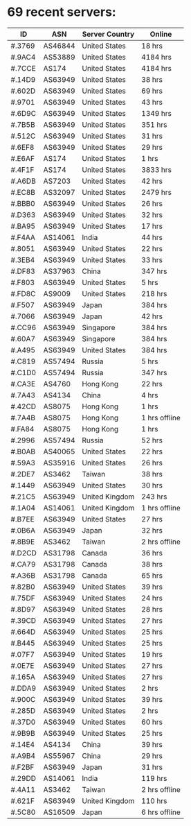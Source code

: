 # 69 recent servers:

| ID | ASN | Server Country | Online |
| ------ | ------ | ------ | ------ |
| #.3769 | AS46844 | United States | 18 hrs |
| #.9AC4 | AS53889 | United States | 4184 hrs |
| #.7CCE | AS174 | United States | 4184 hrs |
| #.14D9 | AS63949 | United States | 38 hrs |
| #.602D | AS63949 | United States | 69 hrs |
| #.9701 | AS63949 | United States | 43 hrs |
| #.6D9C | AS63949 | United States | 1349 hrs |
| #.7B5B | AS63949 | United States | 351 hrs |
| #.512C | AS63949 | United States | 31 hrs |
| #.6EF8 | AS63949 | United States | 29 hrs |
| #.E6AF | AS174 | United States | 1 hrs |
| #.4F1F | AS174 | United States | 3833 hrs |
| #.A6DB | AS7203 | United States | 42 hrs |
| #.EC8B | AS32097 | United States | 2479 hrs |
| #.BBB0 | AS63949 | United States | 26 hrs |
| #.D363 | AS63949 | United States | 32 hrs |
| #.BA95 | AS63949 | United States | 17 hrs |
| #.F4AA | AS14061 | India | 44 hrs |
| #.8051 | AS63949 | United States | 22 hrs |
| #.3EB4 | AS63949 | United States | 33 hrs |
| #.DF83 | AS37963 | China | 347 hrs |
| #.F803 | AS63949 | United States | 5 hrs |
| #.FD8C | AS9009 | United States | 218 hrs |
| #.F507 | AS63949 | Japan | 384 hrs |
| #.7066 | AS63949 | Japan | 42 hrs |
| #.CC96 | AS63949 | Singapore | 384 hrs |
| #.60A7 | AS63949 | Singapore | 384 hrs |
| #.A495 | AS63949 | United States | 384 hrs |
| #.C819 | AS57494 | Russia | 5 hrs |
| #.C1D0 | AS57494 | Russia | 347 hrs |
| #.CA3E | AS4760 | Hong Kong | 22 hrs |
| #.7A43 | AS4134 | China | 4 hrs |
| #.42CD | AS8075 | Hong Kong | 1 hrs |
| #.7A4B | AS8075 | Hong Kong | 1 hrs offline |
| #.FA84 | AS8075 | Hong Kong | 1 hrs |
| #.2996 | AS57494 | Russia | 52 hrs |
| #.B0AB | AS40065 | United States | 22 hrs |
| #.59A3 | AS35916 | United States | 26 hrs |
| #.2DE7 | AS3462 | Taiwan | 38 hrs |
| #.1449 | AS63949 | United States | 30 hrs |
| #.21C5 | AS63949 | United Kingdom | 243 hrs |
| #.1A04 | AS14061 | United Kingdom | 1 hrs offline |
| #.B7EE | AS63949 | United States | 27 hrs |
| #.0B6A | AS63949 | Japan | 32 hrs |
| #.8B9E | AS3462 | Taiwan | 2 hrs offline |
| #.D2CD | AS31798 | Canada | 36 hrs |
| #.CA79 | AS31798 | Canada | 38 hrs |
| #.A36B | AS31798 | Canada | 65 hrs |
| #.82B0 | AS63949 | United States | 39 hrs |
| #.75DF | AS63949 | United States | 24 hrs |
| #.8D97 | AS63949 | United States | 28 hrs |
| #.39CD | AS63949 | United States | 27 hrs |
| #.664D | AS63949 | United States | 25 hrs |
| #.B445 | AS63949 | United States | 25 hrs |
| #.07F7 | AS63949 | United States | 19 hrs |
| #.0E7E | AS63949 | United States | 27 hrs |
| #.165A | AS63949 | United States | 27 hrs |
| #.DDA9 | AS63949 | United States | 2 hrs |
| #.900C | AS63949 | United States | 39 hrs |
| #.285D | AS63949 | United States | 2 hrs |
| #.37D0 | AS63949 | United States | 60 hrs |
| #.9B9B | AS63949 | United States | 25 hrs |
| #.14E4 | AS4134 | China | 39 hrs |
| #.A9B4 | AS55967 | China | 29 hrs |
| #.F2BF | AS63949 | Japan | 31 hrs |
| #.29DD | AS14061 | India | 119 hrs |
| #.4A11 | AS3462 | Taiwan | 2 hrs offline |
| #.621F | AS63949 | United Kingdom | 110 hrs |
| #.5C80 | AS16509 | Japan | 6 hrs offline |

